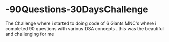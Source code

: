 # -90Questions-30DaysChallenge
The Challenge where i started to doing code of 6 Giants MNC's  where i completed 90 questions with various DSA concepts ..this was the beautiful and challenging for me 
